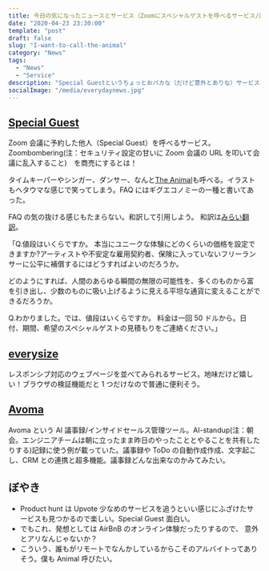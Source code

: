 ```yaml
---
title: 今日の気になったニュースとサービス（Zoomにスペシャルゲストを呼べるサービス/画面サイズ確認を複数ウィンドウ並べて/朝会議事録自動生成）
date: "2020-04-23 23:30:00"
template: "post"
draft: false
slug: "I-want-to-call-the-animal"
category: "News"
tags:
  - "News"
  - "Service"
description: "Special Guestというちょっとおバカな（だけど意外とありな）サービス、是非みて欲しい"
socialImage: "/media/everydaynews.jpg"
---
```


## [Special Guest](https://specialguest.best/)

Zoom 会議に予約した他人（Special Guest）を呼べるサービス。Zoombombering(注：セキュリティ設定の甘いに Zoom 会議の URL を叩いて会議に乱入すること)　を商売にするとは！

タイムキーパーやシンガー、ダンサー、なんと[The Animal](https://specialguest.best/the-animal/)も呼べる。イラストもヘタウマな感じで笑ってしまう。FAQ にはギグエコノミーの一種と書いてあった。

FAQ の気の抜ける感じもたまらない。和訳して引用しよう。
和訳は[みらい翻訳](https://miraitranslate.com/trial/)。

「Q.値段はいくらですか。
本当にユニークな体験にどのくらいの価格を設定できますか?アーティストや不安定な雇用契約者、保険に入っていないフリーランサーに公平に補償するにはどうすればよいのだろうか。

どのようにすれば、人間のあらゆる瞬間の無限の可能性を、多くのものから富を引き出し、少数のものに吸い上げるように見える平坦な通貨に変えることができるだろうか。

Q.わかりました。では、値段はいくらですか。
料金は一回 50 ドルから。日付、期間、希望のスペシャルゲストの見積もりをご連絡ください。」

## [everysize](https://everysize.kibalabs.com/)

レスポンシブ対応のウェブページを並べてみられるサービス。地味だけど嬉しい！ブラウザの検証機能だと 1 つだけなので普通に便利そう。

## [Avoma](https://www.avoma.com/ai-assistant-standup-meetings)

Avoma という AI 議事録/インサイドセールス管理ツール。AI-standup(注：朝会。エンジニアチームは朝に立ったまま昨日のやったこととやることを共有したりする)記録に使う例が載っていた。議事録や ToDo の自動作成作成、文字起こし、CRM との連携と超多機能。議事録どんな出来なのかみてみたい。

## ぼやき

- Product hunt は Upvote 少なめのサービスを追うといい感じにふざけたサービスも見つかるので楽しい。Special Guest 面白い。
- でもこれ、発想としては AirBnB のオンライン体験だったりするので、 意外とアリなんじゃないか？
- こういう、誰もがリモートでなんかしているからこそのアルバイトってありそう。僕も Animal 呼びたい。
